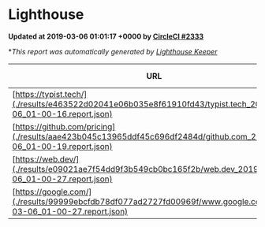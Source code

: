 
# Lighthouse

**Updated at 2019-03-06 01:01:17 +0000 by [CircleCI #2333](https://circleci.com/gh/ItinerisLtd/lighthouse-keeper-example/2333)**

**This report was automatically generated by [Lighthouse Keeper](https://github.com/itinerisltd/lighthouse-keeper)*

| URL | Performance | Accessibility | Best Practices | SEO | PWA | Updated At |
| --- | --- | --- | --- | --- | --- | --- |
| [https://typist.tech/](./results/e463522d02041e06b035e8f61910fd43/typist.tech_2019-03-06_01-00-16.report.json) | 1 |  |  |  |  | 2019-03-06T01:00:16.361Z |
| [https://github.com/pricing](./results/aae423b045c13965ddf45c696df2484d/github.com_2019-03-06_01-00-19.report.json) | 0.8 | 0.89 | 0.93 | 0.9 | 0.58 | 2019-03-06T01:00:19.295Z |
| [https://web.dev/](./results/e09021ae7f54dd9f3b549cb0bc165f2b/web.dev_2019-03-06_01-00-27.report.json) | 0.96 | 0.93 | 1 | 0.91 | 1 | 2019-03-06T01:00:27.996Z |
| [https://google.com/](./results/99999ebcfdb78df077ad2727fd00969f/www.google.com_2019-03-06_01-00-27.report.json) | 0.96 | 0.71 | 0.93 | 0.8 | 0.58 | 2019-03-06T01:00:27.578Z |
